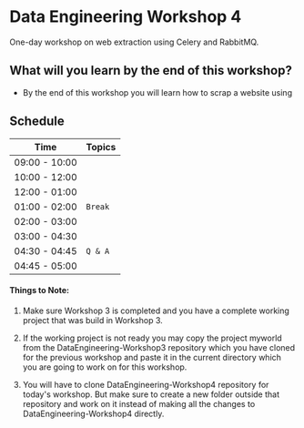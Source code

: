 # Data Engineering Workshop 4

One-day workshop on web extraction using Celery and RabbitMQ.

## What will you learn by the end of this workshop?
- By the end of this workshop you will learn how to scrap a website using 

## Schedule
| Time          | Topics
|---------------|-------
| 09:00 - 10:00 |  
| 10:00 - 12:00 |  
| 12:00 - 01:00 | 
| 01:00 - 02:00 |  `Break`
| 02:00 - 03:00 |  
| 03:00 - 04:30 | 
| 04:30 - 04:45 |  `Q & A`
| 04:45 - 05:00 |  


#### Things to Note:

1. Make sure Workshop 3 is completed and you have a complete working project that was build in Workshop 3.

2. If the working project is not ready you may copy the project myworld from the DataEngineering-Workshop3 repository which you have cloned for the previous workshop
and paste it in the current directory which you are going to work on for this workshop.
   
3. You will have to clone DataEngineering-Workshop4 repository for today's workshop. But make sure to create a new folder outside that repository and work on it instead of 
making all the changes to DataEngineering-Workshop4 directly.
